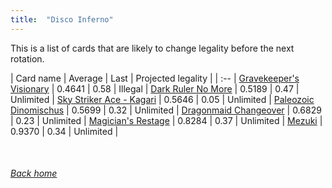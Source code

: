```yaml
---
title:  "Disco Inferno"
---
```


This is a list of cards that are likely to change legality before the next rotation.

| Card name | Average | Last | Projected legality |
| :-- |
[Gravekeeper's Visionary](https://db.ygoprodeck.com/card/?search=Gravekeeper's%20Visionary) | 0.4641 | 0.58 | Illegal |
[Dark Ruler No More](https://db.ygoprodeck.com/card/?search=Dark%20Ruler%20No%20More) | 0.5189 | 0.47 | Unlimited |
[Sky Striker Ace - Kagari](https://db.ygoprodeck.com/card/?search=Sky%20Striker%20Ace%20-%20Kagari) | 0.5646 | 0.05 | Unlimited |
[Paleozoic Dinomischus](https://db.ygoprodeck.com/card/?search=Paleozoic%20Dinomischus) | 0.5699 | 0.32 | Unlimited |
[Dragonmaid Changeover](https://db.ygoprodeck.com/card/?search=Dragonmaid%20Changeover) | 0.6829 | 0.23 | Unlimited |
[Magician's Restage](https://db.ygoprodeck.com/card/?search=Magician's%20Restage) | 0.8284 | 0.37 | Unlimited |
[Mezuki](https://db.ygoprodeck.com/card/?search=Mezuki) | 0.9370 | 0.34 | Unlimited |

<br>

###### [Back home](index)